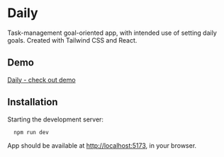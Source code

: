 # Daily

Task-management goal-oriented app, with intended use of setting daily goals. Created with Tailwind CSS and React.

## Demo

[Daily - check out demo](https://mateuszurban.github.io/project-todo-react/)

## Installation

Starting the development server:

```bash
  npm run dev
```

App should be available at [http://localhost:5173](http://localhost:5173), in your browser.
